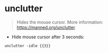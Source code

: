 # unclutter

> Hides the mouse cursor.
> More information: <https://manned.org/unclutter>.

- Hide mouse cursor after 3 seconds:

`unclutter -idle {{3}}`
